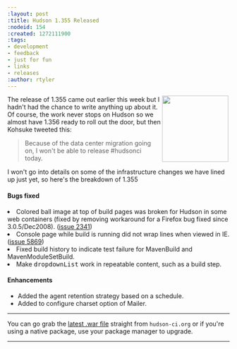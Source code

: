 ```yaml
---
:layout: post
:title: Hudson 1.355 Released
:nodeid: 154
:created: 1272111900
:tags:
- development
- feedback
- just for fun
- links
- releases
:author: rtyler
---
```

<img src="https://web.archive.org/web/*/https://agentdero.cachefly.net/continuousblog/hudson_street.jpg" align="right" hspace="3" width="150"/> The release of 1.355 came out earlier this week but I hadn't had the chance to write anything up about it. Of course, the work never stops on Hudson so we almost have 1.356 ready to roll out the door, but then Kohsuke tweeted this:

> Because of the data center migration going on, I won't be able to release #hudsonci today.

I won't go into details on some of the infrastructure changes we have lined up just yet, so here's the breakdown of 1.355
<!--break-->
#### Bugs fixed
  <li class=bug> 
    Colored ball image at top of build pages was broken for Hudson in some web
    containers (fixed by removing workaround for a Firefox bug fixed since 3.0.5/Dec2008).
    (<a href="https://issues.jenkins.io/browse/JENKINS-2341">issue 2341</a>)
  </li>
  <li class=bug> 
    Console page while build is running did not wrap lines when viewed in IE.
    (<a href="https://issues.jenkins.io/browse/JENKINS-5869">issue 5869</a>)
  </li>
  <li class=bug> 
    Fixed build history to indicate test failure for MavenBuild and MavenModuleSetBuild.
  </li>
  <li class=bug> 
    Make <tt>dropdownList</tt> work in repeatable content, such as a build step.
  </li>
</ul>


#### Enhancements
<ul>
  <li class=rfe> 
    Added the agent retention strategy based on a schedule.
  </li>
  <li class=rfe> 
    Added to configure charset option of Mailer.
  </li>
</ul>





----

You can go grab the [latest .war file](http://mirrors.jenkins.io/war-stable/latest/jenkins.war) straight from `hudson-ci.org` or if you're using a native package, use your package manager to upgrade.

----
